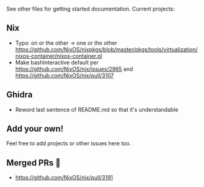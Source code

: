 See other files for getting started documentation. Current projects:

## Nix
* Typo: on or the other -> one or the other https://github.com/NixOS/nixpkgs/blob/master/pkgs/tools/virtualization/nixos-container/nixos-container.pl
* Make bashInteractive default per https://github.com/NixOS/nix/issues/2965 and https://github.com/NixOS/nix/pull/3107

## Ghidra
* Reword last sentence of README.md so that it's understandable

## Add your own!
Feel free to add projects or other issues here too.

## Merged PRs :tada:
* https://github.com/NixOS/nix/pull/3191
